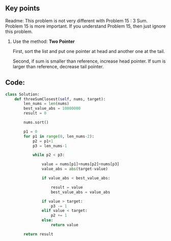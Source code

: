 ## Key points

Readme: This problem is not very different with Problem 15 : 3 Sum. Problem 15 is more important. If you understand Problem 15, then just ignore this problem.

1. Use the method: **Two Pointer**

   First, sort the list and put one pointer at head and another one at the tail.

   Second, if sum is smaller than reference, increase head pointer. If sum is larger than reference, decrease tail pointer.

   

## Code:

```python 3
class Solution:
    def threeSumClosest(self, nums, target):
        len_nums = len(nums)
        best_value_abs = 10000000
        result = 0

        nums.sort()

        p1 = 0
        for p1 in range(0, len_nums-2):
            p2 = p1+1
            p3 = len_nums-1

            while p2 < p3:

                value = nums[p1]+nums[p2]+nums[p3]
                value_abs = abs(target-value)

                if value_abs < best_value_abs:

                    result = value
                    best_value_abs = value_abs

                if value > target:
                    p3 -= 1
                elif value < target:
                    p2 += 1
                else:
                    return value

        return result


```
